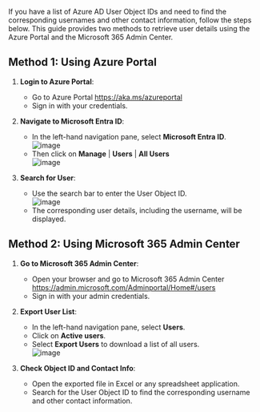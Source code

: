 If you have a list of Azure AD User Object IDs and need to find the corresponding usernames and other contact information, follow the steps below. This guide provides two methods to retrieve user details using the Azure Portal and the Microsoft 365 Admin Center.

## Method 1: Using Azure Portal

1. **Login to Azure Portal**:
   - Go to Azure Portal https://aka.ms/azureportal
   - Sign in with your credentials.

2. **Navigate to Microsoft Entra ID**:
   - In the left-hand navigation pane, select **Microsoft Entra ID**. <br>![image](https://github.com/user-attachments/assets/c8ce9af4-6abf-4971-ad64-d19ef6aad864)
   - Then click on **Manage** | **Users** | **All Users** <br>![image](https://github.com/user-attachments/assets/ce03f49e-4116-4298-aabf-3f294a1672bf)

3. **Search for User**:
   - Use the search bar to enter the User Object ID.<br>![image](https://github.com/user-attachments/assets/01688e0f-048e-4157-b3e3-8b8fbc938778)
   - The corresponding user details, including the username, will be displayed.

## Method 2: Using Microsoft 365 Admin Center

1. **Go to Microsoft 365 Admin Center**:
   - Open your browser and go to Microsoft 365 Admin Center https://admin.microsoft.com/Adminportal/Home#/users
   - Sign in with your admin credentials.

2. **Export User List**:
   - In the left-hand navigation pane, select **Users**.
   - Click on **Active users**.
   - Select **Export Users** to download a list of all users.<br>![image](https://github.com/user-attachments/assets/cb95c010-e78d-4fdc-8cc1-022a575d8ef3)

3. **Check Object ID and Contact Info**:
   - Open the exported file in Excel or any spreadsheet application.
   - Search for the User Object ID to find the corresponding username and other contact information.
